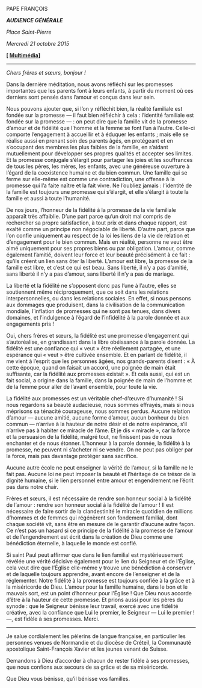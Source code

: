 PAPE FRANÇOIS

***AUDIENCE GÉNÉRALE***

*Place Saint-Pierre*

*Mercredi 21 octobre 2015*

**[ [Multimédia](http://w2.vatican.va/content/francesco/fr/events/event.dir.html/content/vaticanevents/fr/2015/10/21/udienzagenerale.html)]**

* * *

*Chers frères et sœurs, bonjour !*

Dans la dernière méditation, nous avons réfléchi sur les promesses importantes que les parents font à leurs enfants, à partir du moment où ces derniers sont pensés dans l’amour et conçus dans leur sein.

Nous pouvons ajouter que, si l’on y réfléchit bien, la réalité familiale est fondée sur la promesse — il faut bien réfléchir à cela : l’identité familiale est fondée sur la promesse — : on peut dire que la famille vit de la promesse d’amour et de fidélité que l’homme et la femme se font l’un à l’autre. Celle-ci comporte l’engagement à accueillir et à éduquer les enfants ; mais elle se réalise aussi en prenant soin des parents âgés, en protégeant et en s’occupant des membres les plus faibles de la famille, en s’aidant mutuellement pour développer ses propres qualités et accepter ses limites. Et la promesse conjugale s’élargit pour partager les joies et les souffrances de tous les pères, les mères, les enfants, avec une généreuse ouverture à l’égard de la coexistence humaine et du bien commun. Une famille qui se ferme sur elle-même est comme une contradiction, une offense à la promesse qui l’a faite naître et la fait vivre. Ne l’oubliez jamais : l’identité de la famille est toujours une promesse qui s’élargit, et elle s’élargit à toute la famille et aussi à toute l’humanité.

De nos jours, l’honneur de la fidélité à la promesse de la vie familiale apparaît très affaiblie. D’une part parce qu’un droit mal compris de rechercher sa propre satisfaction, à tout prix et dans chaque rapport, est exalté comme un principe non négociable de liberté. D’autre part, parce que l’on confie uniquement au respect de la loi les liens de la vie de relation et d’engagement pour le bien commun. Mais en réalité, personne ne veut être aimé uniquement pour ses propres biens ou par obligation. L’amour, comme également l’amitié, doivent leur force et leur beauté précisément à ce fait : qu’ils créent un lien sans ôter la liberté. L’amour est libre, la promesse de la famille est libre, et c’est ce qui est beau. Sans liberté, il n’y a pas d’amitié, sans liberté il n’y a pas d’amour, sans liberté il n’y a pas de mariage.

La liberté et la fidélité ne s’opposent donc pas l’une à l’autre, elles se soutiennent même réciproquement, que ce soit dans les relations interpersonnelles, ou dans les relations sociales. En effet, si nous pensons aux dommages que produisent, dans la civilisation de la communication mondiale, l’inflation de promesses qui ne sont pas tenues, dans divers domaines, et l’indulgence à l’égard de l’infidélité à la parole donnée et aux engagements pris !

Oui, chers frères et sœurs, la fidélité est une promesse d’engagement qui s’autoréalise, en grandissant dans la libre obéissance à la parole donnée. La fidélité est une confiance qui « veut » être réellement partagée, et une espérance qui « veut » être cultivée ensemble. Et en parlant de fidélité, il me vient à l’esprit que les personnes âgées, nos grands-parents disent : « À cette époque, quand on faisait un accord, une poignée de main était suffisante, car la fidélité aux promesses existait ». Et cela aussi, qui est un fait social, a origine dans la famille, dans la poignée de main de l’homme et de la femme pour aller de l’avant ensemble, pour toute la vie.

La fidélité aux promesses est un véritable chef-d’œuvre d’humanité ! Si nous regardons sa beauté audacieuse, nous sommes effrayés, mais si nous méprisons sa ténacité courageuse, nous sommes perdus. Aucune relation d’amour — aucune amitié, aucune forme d’amour, aucun bonheur du bien commun — n’arrive à la hauteur de notre désir et de notre espérance, s’il n’arrive pas à habiter ce miracle de l’âme. Et je dis « miracle », car la force et la persuasion de la fidélité, malgré tout, ne finissent pas de nous enchanter et de nous étonner. L’honneur à la parole donnée, la fidélité à la promesse, ne peuvent ni s’acheter ni se vendre. On ne peut pas obliger par la force, mais pas davantage protéger sans sacrifice.

Aucune autre école ne peut enseigner la vérité de l’amour, si la famille ne le fait pas. Aucune loi ne peut imposer la beauté et l’héritage de ce trésor de la dignité humaine, si le lien personnel entre amour et engendrement ne l’écrit pas dans notre chair.

Frères et sœurs, il est nécessaire de rendre son honneur social à la fidélité de l’amour : rendre son honneur social à la fidélité de l’amour ! Il est nécessaire de faire sortir de la clandestinité le miracle quotidien de millions d’hommes et de femmes qui régénèrent son fondement familial, dont chaque société vit, sans être en mesure de le garantir d’aucune autre façon. Ce n’est pas un hasard si ce principe de la fidélité à la promesse de l’amour et de l’engendrement est écrit dans la création de Dieu comme une bénédiction éternelle, à laquelle le monde est confié.

Si saint Paul peut affirmer que dans le lien familial est mystérieusement révélée une vérité décisive également pour le lien du Seigneur et de l’Église, cela veut dire que l’Église elle-même y trouve une bénédiction à conserver et de laquelle toujours apprendre, avant encore de l’enseigner et de la réglementer. Notre fidélité à la promesse est toujours confiée à la grâce et à la miséricorde de Dieu. L’amour pour la famille humaine, dans le bon et le mauvais sort, est un point d’honneur pour l’Église ! Que Dieu nous accorde d’être à la hauteur de cette promesse. Et prions aussi pour les pères du synode : que le Seigneur bénisse leur travail, exercé avec une fidélité créative, avec la confiance que Lui le premier, le Seigneur — Lui le premier ! —, est fidèle à ses promesses. Merci.

* * *

Je salue cordialement les pèlerins de langue française, en particulier les personnes venues de Normandie et du diocèse de Créteil, la Communauté apostolique Saint-François Xavier et les jeunes venant de Suisse.

Demandons à Dieu d’accorder à chacun de rester fidèle à ses promesses, que nous confions aux secours de sa grâce et de sa miséricorde.

Que Dieu vous bénisse, qu’il bénisse vos familles.